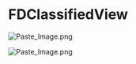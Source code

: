# FDClassifiedView
![Paste_Image.png](http://upload-images.jianshu.io/upload_images/1787970-0ed09f8d19985007.png?imageMogr2/auto-orient/strip%7CimageView2/2/w/1240)

![Paste_Image.png](http://upload-images.jianshu.io/upload_images/1787970-351955bb79850c99.png?imageMogr2/auto-orient/strip%7CimageView2/2/w/1240)

